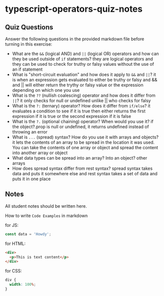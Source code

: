 # typescript-operators-quiz-notes

## Quiz Questions

Answer the following questions in the provided markdown file before turning in this exercise:

- What are the `&&` (logical AND) and `||` (logical OR) operators and how can they be used outside of `if` statements?
  they are logical operators and they can be used to check for truthy or falsy values without the use of an if statement
- What is "short-circuit evaluation" and how does it apply to `&&` and `||`?
  it is when an expression gets evaluated to either be truthy or falsy and && and || will either return the trythy or falsy value or the expression depending on which one you use
- What is the `??` (nullish coalescing) operator and how does it differ from `||`?
  it only checks for null or undefined unlike || who checks for falsy
- What is the `?:` (ternary) operator? How does it differ from `if/else`?
  it evaluates a condition to see if it is true then either returns the first expression if it is true or the second expression if it is false
- What is the `?.` (optional chaining) operator? When would you use it?
  if the object?.prop is null or undefined, it returns undefined instead of throwing an error
- What is `...` (spread) syntax? How do you use it with arrays and objects?
  it lets the contents of an array to be spread in the location it was used. You can take the contents of one array or object and spread the content into another array or object
- What data types can be spread into an array? Into an object?
  other arrays
- How does spread syntax differ from rest syntax?
  spread syntax takes data and puts it somewhere else and rest syntax takes a set of data and puts it in one place

## Notes

All student notes should be written here.

How to write `Code Examples` in markdown

for JS:

```js
const data = 'Howdy';
```

for HTML:

```html
<div>
  <p>This is text content</p>
</div>
```

for CSS:

```css
div {
  width: 100%;
}
```
